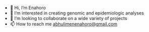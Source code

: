 - 👋 Hi, I’m Enahoro 
- 👀 I’m interested in creating genomic and epidemiologic analyses
- 💞️ I’m looking to collaborate on a wide variety of projects
- 📫 How to reach me abhulimenenahoro@gmail.com

 

